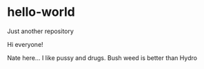 # hello-world
Just another repository

Hi everyone!

Nate here... I like pussy and drugs.
Bush weed is better than Hydro
